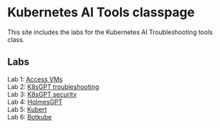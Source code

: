 # Kubernetes AI Tools classpage

This site includes the labs for the Kubernetes AI Troubleshooting tools class.

## Labs
Lab 1: [Access VMs](labs/setup/)   
Lab 2: [K8sGPT troubleshooting](labs/k8sgpt/troubleshooting/solution/)  
Lab 3: [K8sGPT security](labs/k8sgpt/security/solution/)  
Lab 4: [HolmesGPT](labs/holmesgpt/solution/)   
Lab 5: [Kubert](labs/kubert/solution/)   
Lab 6: [Botkube](labs/botkube/solution/)   
